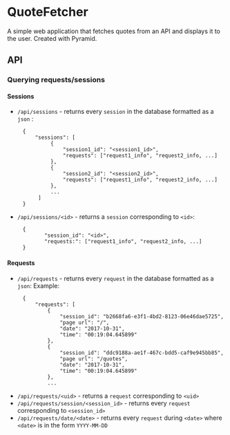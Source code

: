 # QuoteFetcher
A simple web application that fetches quotes from an API and displays it to the user. Created with Pyramid.
## API
### Querying requests/sessions
#### Sessions
* `/api/sessions` - returns every `session` in the database formatted as a `json` :
```
     {
         "sessions": [
              {
                  "session1_id": "<session1_id>",
                  "requests": ["request1_info", "request2_info, ...]
              },
              {
                  "session2_id": "<session2_id>",
                  "requests": ["request1_info", "request2_info, ...]
              },
              ...
          ]
     }
```
* `/api/sessions/<id>` - returns a `session` corresponding to `<id>`:
```
     {
            "session_id": "<id>",
            "requests:": ["request1_info", "request2_info, ...]
     }
```
#### Requests
* `/api/requests` - returns every `request` in the database formatted as a `json`:
Example:
```
     {
         "requests": [
             {
                 "session_id": "b2668fa6-e3f1-4bd2-8123-06e46dae5725",
                 "page url": "/",
                 "date": "2017-10-31",
                 "time": "00:19:04.645899"
             },
             {
                 "session_id": "ddc9188a-ae1f-467c-bdd5-caf9e945bb85",
                 "page url": "/quotes",
                 "date": "2017-10-31",
                 "time": "00:19:04.645899"
             },
             ...
```
* `/api/requests/<uid>` - returns a `request` corresponding to `<uid>`
* `/api/requests/session/<session_id>` - returns every `request` corresponding to `<session_id>`
* `/api/requests/date/<date>` - returns every `request` during `<date>` where `<date>` is in the form `YYYY-MM-DD`


